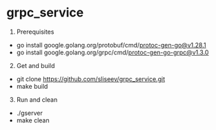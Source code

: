 # grpc_service

1. Prerequisites
- go install google.golang.org/protobuf/cmd/protoc-gen-go@v1.28.1
- go install google.golang.org/grpc/cmd/protoc-gen-go-grpc@v1.3.0

2. Get and build
- git clone https://github.com/sliseev/grpc_service.git
- make build

3. Run and clean
- ./gserver
- make clean
